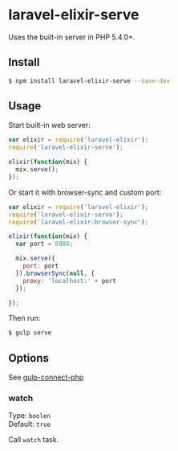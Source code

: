 # laravel-elixir-serve

Uses the built-in server in PHP 5.4.0+.

## Install

```sh
$ npm install laravel-elixir-serve --save-dev
```

## Usage

Start built-in web server:

```javascript
var elixir = require('laravel-elixir');
require('laravel-elixir-serve');

elixir(function(mix) {
  mix.serve();
});
```

Or start it with browser-sync and custom port:

```javascript
var elixir = require('laravel-elixir');
require('laravel-elixir-serve');
require('laravel-elixir-browser-sync');

elixir(function(mix) {
  var port = 8888;

  mix.serve({
    port: port
  }).browserSync(null, {
    proxy: 'localhost:' + port
  });

});
```

Then run:

```sh
$ gulp serve
```

## Options

See [gulp-connect-php](https://github.com/micahblu/gulp-connect-php#options)

### watch

Type: `boolen`<br/>
Default: `true`

Call `watch` task.

